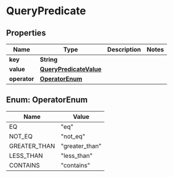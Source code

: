 

# QueryPredicate


## Properties

| Name | Type | Description | Notes |
|------------ | ------------- | ------------- | -------------|
|**key** | **String** |  |  |
|**value** | [**QueryPredicateValue**](QueryPredicateValue.md) |  |  |
|**operator** | [**OperatorEnum**](#OperatorEnum) |  |  |



## Enum: OperatorEnum

| Name | Value |
|---- | -----|
| EQ | &quot;eq&quot; |
| NOT_EQ | &quot;not_eq&quot; |
| GREATER_THAN | &quot;greater_than&quot; |
| LESS_THAN | &quot;less_than&quot; |
| CONTAINS | &quot;contains&quot; |



